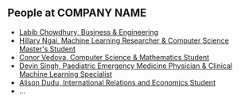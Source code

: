 People at COMPANY NAME
---

- [Labib Chowdhury, Business & Engineering](./labib_chowdhury.md)
- [Hillary Ngai, Machine Learning Researcher & Computer Science Master's Student](./hillary_ngai.md)
- [Conor Vedova, Computer Science & Mathematics Student](./conor_vedova.md)
- [Devin Singh, Paediatric Emergency Medicine Physician & Clinical Machine Learning Specialist](./devin_singh.md)
- [Alison Dudu, International Relations and Economics Student](./alison_dudu..md)
- ...
